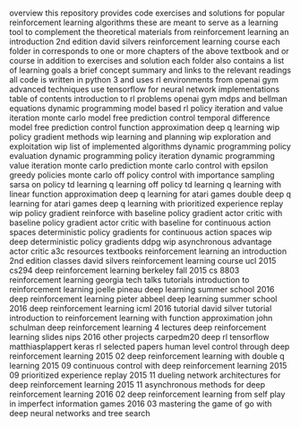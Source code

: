overview this repository provides code exercises and solutions for popular reinforcement learning algorithms these are meant to serve as a learning tool to complement the theoretical materials from reinforcement learning an introduction 2nd edition david silvers reinforcement learning course each folder in corresponds to one or more chapters of the above textbook and or course in addition to exercises and solution each folder also contains a list of learning goals a brief concept summary and links to the relevant readings all code is written in python 3 and uses rl environments from openai gym advanced techniques use tensorflow for neural network implementations table of contents introduction to rl problems openai gym mdps and bellman equations dynamic programming model based rl policy iteration and value iteration monte carlo model free prediction control temporal difference model free prediction control function approximation deep q learning wip policy gradient methods wip learning and planning wip exploration and exploitation wip list of implemented algorithms dynamic programming policy evaluation dynamic programming policy iteration dynamic programming value iteration monte carlo prediction monte carlo control with epsilon greedy policies monte carlo off policy control with importance sampling sarsa on policy td learning q learning off policy td learning q learning with linear function approximation deep q learning for atari games double deep q learning for atari games deep q learning with prioritized experience replay wip policy gradient reinforce with baseline policy gradient actor critic with baseline policy gradient actor critic with baseline for continuous action spaces deterministic policy gradients for continuous action spaces wip deep deterministic policy gradients ddpg wip asynchronous advantage actor critic a3c resources textbooks reinforcement learning an introduction 2nd edition classes david silvers reinforcement learning course ucl 2015 cs294 deep reinforcement learning berkeley fall 2015 cs 8803 reinforcement learning georgia tech talks tutorials introduction to reinforcement learning joelle pineau deep learning summer school 2016 deep reinforcement learning pieter abbeel deep learning summer school 2016 deep reinforcement learning icml 2016 tutorial david silver tutorial introduction to reinforcement learning with function approximation john schulman deep reinforcement learning 4 lectures deep reinforcement learning slides nips 2016 other projects carpedm20 deep rl tensorflow matthiasplappert keras rl selected papers human level control through deep reinforcement learning 2015 02 deep reinforcement learning with double q learning 2015 09 continuous control with deep reinforcement learning 2015 09 prioritized experience replay 2015 11 dueling network architectures for deep reinforcement learning 2015 11 asynchronous methods for deep reinforcement learning 2016 02 deep reinforcement learning from self play in imperfect information games 2016 03 mastering the game of go with deep neural networks and tree search